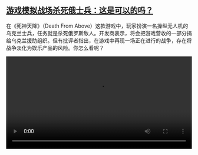 <!--1685611025000-->
[游戏模拟战场杀死俄士兵：这是可以的吗？](https://www.dw.com/zh/%E6%B8%B8%E6%88%8F%E6%A8%A1%E6%8B%9F%E6%88%98%E5%9C%BA%E6%9D%80%E6%AD%BB%E4%BF%84%E5%A3%AB%E5%85%B5%EF%BC%9A%E8%BF%99%E6%98%AF%E5%8F%AF%E4%BB%A5%E7%9A%84%E5%90%97%EF%BC%9F/a-65782447)
------

<p>在《死神天降》（Death From Above）这款游戏中，玩家扮演一名操纵无人机的乌克兰士兵，任务就是杀死俄罗斯敌人。开发商表示，将会把游戏营收的一部分捐给乌克兰援助组织。但有批评者指出，在游戏中再现一场正在进行的战争，存在将战争淡化为娱乐产品的风险。你怎么看呢？</small></p><video src="https://tvdownloaddw-a.akamaihd.net/dwtv_video/flv/vdt_zh/2023/bchi230531_001_gamesukraine_01r_AVC_1280x720.mp4" controls style="width:100%"></video>
